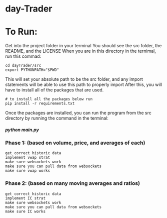 # day-Trader

# To Run:

Get into the project folder in your terminal
You should see the src folder, the README, and the LICENSE
When you are in this directory in the ternimal, run this commad:

```shell
cd dayTrader/src
export PYTHONPATH="$PWD"
```

This will set your absolute path to be the src folder, and any import statements will be able to use this path to properly import
After this, you will have to install all of the packages that are used.

```
# to install all the packages below run
pip install -r requirements.txt
```

Once the packages are installed, you can run the program from the src directory by running the command in the terminal:

##### python main.py

### Phase 1: (based on volume, price, and averages of each)

    get correct historic data
    implement vwap strat
    make sure websockets work
    make sure you can pull data from websockets
    make sure vwap works

### Phase 2: (based on many moving averages and ratios)

    get correct historic data
    implement IC strat
    make sure websockets work
    make sure you can pull data from websockets
    make sure IC works

